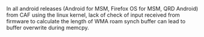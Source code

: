 In all android releases (Android for MSM, Firefox OS for MSM, QRD Android) from CAF using the linux kernel, lack of check of input received from firmware to calculate the length of WMA roam synch buffer can lead to buffer overwrite during memcpy.